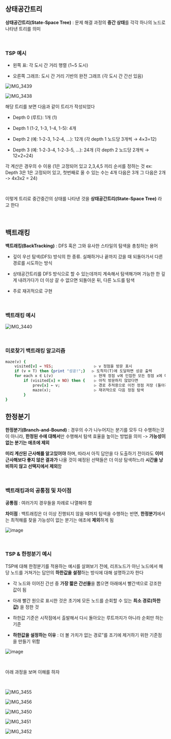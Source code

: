 ## 상태공간트리 

**상태공간트리(State-Space Tree)** : 문제 해결 과정의 **중간 상태**를 각각 하나의 노드로 나타낸 트리를 의미

<br/>

### TSP 예시 

- 왼쪽 표: 각 도시 간 거리 행렬 (1~5 도시)

- 오른쪽 그래프: 도시 간 거리 기반의 완전 그래프 (각 도시 간 간선 있음)

![IMG_3439](https://github.com/user-attachments/assets/7333661c-fd57-4b0b-b8e4-dcd01f055e05)

![IMG_3438](https://github.com/user-attachments/assets/4a02e185-b536-46d2-aec1-ea984bbc002b)

해당 트리를 보면 다음과 같이 트리가 작성되었다 

- Depth 0 (루트): 1개 (1)

- Depth 1 (1-2, 1-3, 1-4, 1-5): 4개

- Depth 2 (예: 1-2-3, 1-2-4, ...): 12개 (각 depth 1 노드당 3개씩 → 4×3=12)

- Depth 3 (예: 1-2-3-4, 1-2-3-5, ...): 24개 (각 depth 2 노드당 2개씩 → 12×2=24)

각 계산은 경우의 수 이용 (1은 고정되어 있고 2,3,4,5 끼리 순서를 정하는 것 ex: Depth 3은 1은 고정되어 있고, 첫번째로 올 수 있는 수는 4개 다음은 3개 그 다음은 2개 -> 4x3x2 = 24)

<br/>

이렇게 트리로 중간중간의 상태를 나타낸 것을 **상태공간트리(State-Space Tree)** 라고 한다 

<br/>

## 백트래킹

**백트래킹(BackTracking)** : DFS 혹은 그와 유사한 스타일의 탐색을 총칭하는 용어

- 깊이 우선 탐색(DFS) 방식의 한 종류. 실패하거나 끝까지 갔을 때 되돌아가서 다른 경로를 시도하는 방식

- 상태공간트리를 DFS 방식으로 할 수 있는데까지 계속해서 탐색해가며 가능한 한 깊게 내려가다가 더 이상 갈 수 없으면 되돌아온 뒤, 다른 노드를 탐색

- 주로 재귀적으로 구현

<br/>

### 백트래킹 예시 

![IMG_3440](https://github.com/user-attachments/assets/b31e1e41-0e5e-4358-a4b4-6c565496d45b)

<br/>

### 미로찾기 백트래킹 알고리즘

```ruby
maze(v) {
    visited[v] ← YES;                  ▷ v 정점을 방문 표시
    if (v = T) then {print "성공!";}   ▷ 도착지(T)에 도달하면 성공 출력
    for each x ∈ L(v)                  ▷ 현재 정점 v에 인접한 모든 정점 x에 대해
        if (visited[x] = NO) then {    ▷ 아직 방문하지 않았다면
            prev[x] ← v;               ▷ 경로 추적용으로 이전 정점 저장 (돌아가는 길을 저장하기 위함)
            maze(x);                   ▷ 재귀적으로 다음 정점 탐색
        }
}
```

## 한정분기 

**한정분기(Branch-and-Bound)** : 경우의 수가 나누어지는 분기를 모두 다 수행하는것이 아니라, **한정된 수에 대해서**만 수행해서 탐색 효율을 높이는 방법을 의미 -> **가능성이 없는 분기는 애초에 제외**

**미리 계산된 근사해를 알고있어야** 하며, 따라서 아직 답안을 다 도출하기 전이라도 **이미 근사해보다 좋지 않은 결과가** 나올 것이 예정된 선택들은 더 이상 탐색하느라 **시간을 낭비하지 않고 선택지에서 제외**함

<br/>

### 백트래킹과의 공통점 및 차이점

**공통점** : 여러가지 경우들을 차례로 나열해야 함

**차이점** : 백트래킹은 더 이상 진행되지 않을 때까지 탐색을 수행하는 반면, **한정분기**에서는 최적해를 찾을 가능성이 없는 분기는 애초에 **제외**하게 됨

![image](https://github.com/user-attachments/assets/fcc42eed-95fa-4f02-86af-da0607047e37)

<br/>

### TSP & 한정분기 예시 

TSP에 대해 한정분기를 적용하는 예시를 살펴보기 전에, 리프노드가 아닌 노드에서 해당 노드를 거쳐가는 답안의 **하한값을 설정**하는 방식에 대해 설명하고자 한다 

- 각 노드와 이어진 간선 중 **가장 짧은 간선들**을 뽑으면 아래에서 빨간색으로 강조한 값이 됨

- 아래 빨간 원으로 표시한 것은 초기에 모든 노드를 순회할 수 있는 **최소 경로(하한값)** 을 정한 것

- 하한값 기준은 시작점에서 출발해서 다시 돌아오는 루트까지가 아니라 순회만 하는 기준

- **하한값을 설정하는 이유** : 더 볼 가치가 없는 경로”를 조기에 제거하기 위한 기준점을 만들기 위함 
  
![image](https://github.com/user-attachments/assets/3dc6221f-1b2a-4525-8f6f-034d129133d7)

<br/>

아래 과정을 보며 이해를 하자 

<br/>

![IMG_3455](https://github.com/user-attachments/assets/a4db90f7-71fc-4d8a-9eb1-5402b145b777)

![IMG_3456](https://github.com/user-attachments/assets/c7829f57-9778-4a6c-82a7-2e53fe590aeb)

![IMG_3450](https://github.com/user-attachments/assets/0c12a3ee-b95b-4bdc-8129-fea53163af67)

![IMG_3451](https://github.com/user-attachments/assets/c345f1b2-85f3-4a26-a9bf-f313a827f3b3)

![IMG_3452](https://github.com/user-attachments/assets/1488a90d-c3da-45c7-8da3-46e486290e58)





<br/>

































































